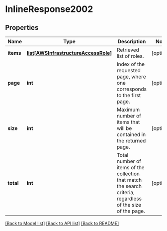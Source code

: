 # InlineResponse2002

## Properties
Name | Type | Description | Notes
------------ | ------------- | ------------- | -------------
**items** | [**list[AWSInfrastructureAccessRole]**](AWSInfrastructureAccessRole.md) | Retrieved list of roles. | [optional] 
**page** | **int** | Index of the requested page, where one corresponds to the first page. | [optional] 
**size** | **int** | Maximum number of items that will be contained in the returned page. | [optional] 
**total** | **int** | Total number of items of the collection that match the search criteria, regardless of the size of the page. | [optional] 

[[Back to Model list]](../README.md#documentation-for-models) [[Back to API list]](../README.md#documentation-for-api-endpoints) [[Back to README]](../README.md)


